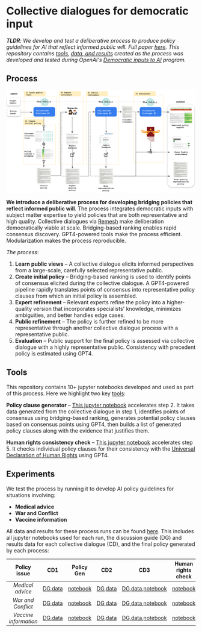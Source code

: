 # Collective dialogues for democratic input

***TLDR**: We develop and test a deliberative process to produce policy guidelines for AI that reflect informed public will. Full paper [here](https://www.overleaf.com/read/ntjgywkstxzw). This repository contains [tools](https://github.com/openai/democratic-inputs/tree/main/projects/collective_dialogues_for_democratic_input/tools), [data, and results](https://github.com/openai/democratic-inputs/tree/main/projects/collective_dialogues_for_democratic_input/experiments) created as the process was developed and tested during OpenAI's [Democratic inputs to AI](https://openai.com/blog/democratic-inputs-to-ai) program.*  

## Process 

![](img/process-diagram.png)

**We introduce a deliberative process for developing bridging policies that reflect informed public will**. The process integrates democratic inputs with subject matter expertise to yield policies that are both representative and high quality. Collective dialogues via [Remesh](https://www.remesh.ai/politics-government) make deliberation democratically viable at scale. Bridging-based ranking enables rapid consensus discovery. GPT4-powered tools make the process efficient. Modularization makes the process reproducible.

*The process*:

1. **Learn public views** – A collective dialogue elicits informed perspectives from a large-scale, carefully selected representative public.
2. **Create initial policy** – Bridging-based ranking is used to identify points of consensus elicited during the collective dialogue. A GPT4-powered pipeline rapidly translates points of consensus into representative policy clauses from which an initial policy is assembled. 
3. **Expert refinement** – Relevant experts refine the policy into a higher-quality version that incorporates specialists' knowledge, minimizes ambiguities, and better handles edge cases.
4. **Public refinement** – The policy is further refined to be more representative through another collective dialogue process with a representative public.
5. **Evaluation** – Public support for the final policy is assessed via collective dialogue with a highly representative public. Consistency with precedent policy is estimated using GPT4.

## Tools

This repository contains 10+ jupyter notebooks developed and used as part of this process. Here we highlight two key [tools](https://github.com/openai/democratic-inputs/tree/main/projects/collective_dialogues_for_democratic_input/tools):

**Policy clause generator** – [This jupyter notebook](https://github.com/openai/democratic-inputs/blob/main/projects/collective_dialogues_for_democratic_input/tools/policy%20generation/policy_gen.ipynb) accelerates step 2. It takes data generated from the collective dialogue in step 1, identifies points of consensus using bridging-based ranking, generates potential policy clauses based on consensus points using GPT4, then builds a list of generated policy clauses along with the evidence that justifies them. 

**Human rights consistency check** – [This jupyter notebook](https://github.com/openai/democratic-inputs/blob/main/projects/collective_dialogues_for_democratic_input/tools/human%20rights%20consitency%20check/check_against_universal_human_rights.ipynb) accelerates step 5. It checks individual policy clauses for their consistency with the [Universal Declaration of Human Rights](https://www.un.org/sites/un2.un.org/files/2021/03/udhr.pdf) using GPT4. 

## Experiments

We test the process by running it to develop AI policy guidelines for situations involving:
* **Medical advice**
* **War and Conflict**
* **Vaccine information**

All data and results for these process runs can be found [here](https://github.com/openai/democratic-inputs/tree/main/projects/collective_dialogues_for_democratic_input/experiments). This includes all jupyter notebooks used for each run, the discussion guide (DG) and results data for each collective dialogue (CD), and the final policy generated by each process:


| Policy issue | CD1 | Policy Gen | CD2 | CD3 | Human rights check | Final policy|
| :-------------:|:-----:|:------------:|:-----:|:-----:|:--------------------:|:-------------:|
|*Medical advice*|[DG](https://github.com/openai/democratic-inputs/blob/main/projects/collective_dialogues_for_democratic_input/experiments/medical%20advice/CD1%20-%20med/CD1_med_DG.csv),[data](https://github.com/openai/democratic-inputs/blob/main/projects/collective_dialogues_for_democratic_input/experiments/medical%20advice/CD1%20-%20med/CD1_med_N200.csv) |[notebook](https://github.com/openai/democratic-inputs/blob/main/projects/collective_dialogues_for_democratic_input/experiments/medical%20advice/CD1%20-%20med/openended_democratic_inputs_to_policy_CD1_med_N200.ipynb)| [DG](https://github.com/openai/democratic-inputs/blob/main/projects/collective_dialogues_for_democratic_input/experiments/medical%20advice/CD2%20-%20med/CD2_med_DG.csv),[data](https://github.com/openai/democratic-inputs/blob/main/projects/collective_dialogues_for_democratic_input/experiments/medical%20advice/CD2%20-%20med/CD2_med.csv)| [DG](https://github.com/openai/democratic-inputs/blob/main/projects/collective_dialogues_for_democratic_input/experiments/medical%20advice/CD3%20-%20med/policy_eval_med_DG.csv),[data](https://github.com/openai/democratic-inputs/blob/main/projects/collective_dialogues_for_democratic_input/experiments/medical%20advice/CD3%20-%20med/policy_eval_med.csv),[notebook](https://github.com/openai/democratic-inputs/blob/main/projects/collective_dialogues_for_democratic_input/experiments/medical%20advice/CD3%20-%20med/policy_eval_med.ipynb)|[notebook](https://github.com/openai/democratic-inputs/blob/main/projects/collective_dialogues_for_democratic_input/experiments/medical%20advice/CD3%20-%20med/medpolicyv0_5_check_against_universal_human_rights.ipynb) | [policy](https://github.com/openai/democratic-inputs/blob/main/projects/collective_dialogues_for_democratic_input/experiments/medical%20advice/final_policy_med.md)|
|*War and Conflict*|[DG](https://github.com/openai/democratic-inputs/blob/main/projects/collective_dialogues_for_democratic_input/experiments/conflict%20and%20war/CD1%20-%20conflict/CD1_conflict_DG.csv),[data](https://github.com/openai/democratic-inputs/blob/main/projects/collective_dialogues_for_democratic_input/experiments/conflict%20and%20war/CD1%20-%20conflict/CD1_conflict.csv) |[notebook](https://github.com/openai/democratic-inputs/blob/main/projects/collective_dialogues_for_democratic_input/experiments/conflict%20and%20war/CD1%20-%20conflict/openended_democratic_inputs_to_policy_CD1_conflict_N300.ipynb) |[DG](https://github.com/openai/democratic-inputs/blob/main/projects/collective_dialogues_for_democratic_input/experiments/conflict%20and%20war/CD2%20-%20conflict/CD2_conflict_DG.csv),[data](https://github.com/openai/democratic-inputs/blob/main/projects/collective_dialogues_for_democratic_input/experiments/conflict%20and%20war/CD2%20-%20conflict/CD2_conflict.csv) |[DG](https://github.com/openai/democratic-inputs/blob/main/projects/collective_dialogues_for_democratic_input/experiments/conflict%20and%20war/CD3%20-%20conflict/CD3_conflict_DG.csv),[data](https://github.com/openai/democratic-inputs/blob/main/projects/collective_dialogues_for_democratic_input/experiments/conflict%20and%20war/CD3%20-%20conflict/CD3_conflict.csv),[notebook](https://github.com/openai/democratic-inputs/blob/main/projects/collective_dialogues_for_democratic_input/experiments/conflict%20and%20war/CD3%20-%20conflict/policy_eval_conflict.ipynb) | [notebook](https://github.com/openai/democratic-inputs/blob/main/projects/collective_dialogues_for_democratic_input/experiments/conflict%20and%20war/CD3%20-%20conflict/conflictpolicyv0_4_check_against_universal_human_rights.ipynb)|[policy](https://github.com/openai/democratic-inputs/blob/main/projects/collective_dialogues_for_democratic_input/experiments/conflict%20and%20war/final_policy_conflict.md)|
|*Vaccine information*|[DG](https://github.com/openai/democratic-inputs/blob/main/projects/collective_dialogues_for_democratic_input/experiments/vaccine%20info/CD1%20-%20vax/CD1_vax_DG.csv),[data](https://github.com/openai/democratic-inputs/blob/main/projects/collective_dialogues_for_democratic_input/experiments/vaccine%20info/CD1%20-%20vax/CD1_vax.csv) |[notebook](https://github.com/openai/democratic-inputs/blob/main/projects/collective_dialogues_for_democratic_input/experiments/vaccine%20info/CD1%20-%20vax/openended_democratic_inputs_to_policy_CD1_vax_N300.ipynb) |[DG](https://github.com/openai/democratic-inputs/blob/main/projects/collective_dialogues_for_democratic_input/experiments/vaccine%20info/CD2%20-%20vax/CD2_vax_DG.csv),[data](https://github.com/openai/democratic-inputs/blob/main/projects/collective_dialogues_for_democratic_input/experiments/vaccine%20info/CD2%20-%20vax/CD2_vax.csv) |[DG](https://github.com/openai/democratic-inputs/blob/main/projects/collective_dialogues_for_democratic_input/experiments/vaccine%20info/CD3%20-%20vax/CD3_vax_DG.csv),[data](https://github.com/openai/democratic-inputs/blob/main/projects/collective_dialogues_for_democratic_input/experiments/vaccine%20info/CD3%20-%20vax/CD3_vax.csv),[notebook](https://github.com/openai/democratic-inputs/blob/main/projects/collective_dialogues_for_democratic_input/experiments/vaccine%20info/CD3%20-%20vax/policy_eval_vax.ipynb) |[notebook](https://github.com/openai/democratic-inputs/blob/main/projects/collective_dialogues_for_democratic_input/experiments/vaccine%20info/CD3%20-%20vax/vaxpolicyv0_4_check_against_universal_human_rights.ipynb) | [policy](https://github.com/openai/democratic-inputs/blob/main/projects/collective_dialogues_for_democratic_input/experiments/vaccine%20info/final_policy_vax.md)|







